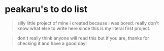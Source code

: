# peakaru's to do list

> silly little project of mine i created because i was bored. really don't know what else to write here since this is my literal first project.

> don't really think anyone will read this but if you are, thanks for checking it and have a good day!
